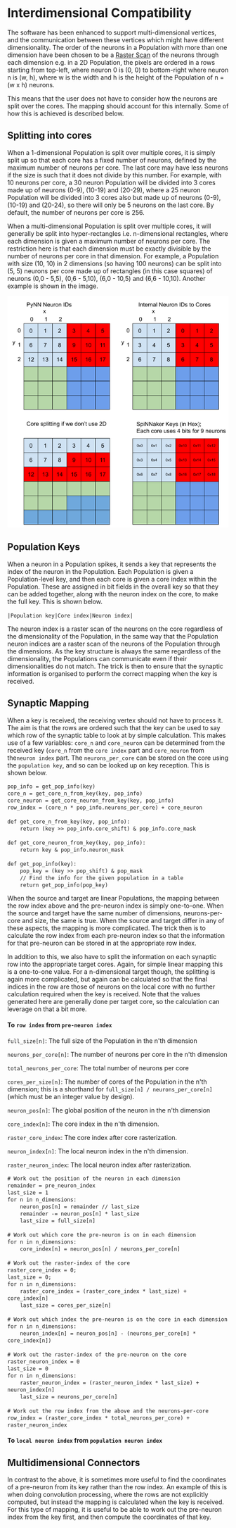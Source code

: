 Interdimensional Compatibility
==============================

The software has been enhanced to support multi-dimensional vertices, and the
communication between these vertices which might have different dimensionality.
The order of the neurons in a Population with more than one dimension have been
chosen to be a [Raster Scan](https://en.wikipedia.org/wiki/Raster_scan) of the
neurons through each dimension e.g. in a 2D Population, the pixels are ordered
in a rows starting from top-left, where neuron 0 is (0, 0) to bottom-right where
neuron n is (w, h), where w is the width and h is the height of the Population
of n = (w x h) neurons.

This means that the user does not have to consider how the neurons are split
over the cores. The mapping should account for this internally.  Some of how
this is achieved is described below.

Splitting into cores
--------------------
When a 1-dimensional Population is split over multiple cores, it is simply split
up so that each core has a fixed number of neurons, defined by the maximum
number of neurons per core.  The last core may have less neurons if the size is
such that it does not divide by this number.  For example, with 10 neurons per
core, a 30 neuron Population will be divided into 3 cores made up of neurons
(0-9), (10-19) and (20-29), where a 25 neuron Population will be divided into 3
cores also but made up of neurons (0-9), (10-19) and (20-24), so there will only
be 5 neurons on the last core.  By default, the number of neurons per core is
256.

When a multi-dimensional Population is split over multiple cores, it will
generally be split into hyper-rectangles i.e. n-dimensional rectangles, where
each dimension is given a maximum number of neurons per core.  The restriction
here is that each dimension must be exactly divisible by the number of neurons
per core in that dimension.  For example, a Population with size (10, 10) in 2
dimensions (so having 100 neurons) can be split into (5, 5) neurons per core
made up of rectangles (in this case squares) of neurons (0,0 - 5,5),
(0,6 - 5,10), (6,0 - 10,5) and (6,6 - 10,10).  Another example is shown in the
image.

![2D Neurons And Keys as described in the preceeding text](2DNeuronsAndKeys.png "2D Neurons and Keys")

Population Keys
---------------
When a neuron in a Population spikes, it sends a key that represents the index
of the neuron in the Population.  Each Population is given a Population-level
key, and then each core is given a core index within the Population.  These
are assigned in bit fields in the overall key so that they can be added
together, along with the neuron index on the core, to make the full key.
This is shown below.

`|Population key|Core index|Neuron index|`

The neuron index is a raster scan of the neurons on the core regardless of the
dimensionality of the Population, in the same way that the Population neuron
indices are a raster scan of the neurons of the Population through the
dimensions.  As the key structure is always the same regardless of the
dimensionality, the Populations can communicate even if their dimensionalities
do not match.  The trick is then to ensure that the synaptic information is
organised to perform the correct mapping when the key is received.

Synaptic Mapping
----------------
When a key is received, the receiving vertex should not have to process it. The
aim is that the rows are ordered such that the key can be used to say which row
of the synaptic table to look at by simple calculation.  This makes use of a few
variables: `core_n` and `core_neuron` can be determined from
the received key (`core_n` from the `core index` part and `core_neuron` from
the`neuron index` part.  The `neurons_per_core` can be stored on the core
using the `population key`, and so can be looked up on key reception.  This is
shown below.

```
pop_info = get_pop_info(key)
core_n = get_core_n_from_key(key, pop_info)
core_neuron = get_core_neuron_from_key(key, pop_info)
row_index = (core_n * pop_info.neurons_per_core) + core_neuron

def get_core_n_from_key(key, pop_info):
    return (key >> pop_info.core_shift) & pop_info.core_mask

def get_core_neuron_from_key(key, pop_info):
    return key & pop_info.neuron_mask

def get_pop_info(key):
    pop_key = (key >> pop_shift) & pop_mask
    // Find the info for the given population in a table
    return get_pop_info(pop_key)
```

When the source and target are linear Populations, the mapping between the row
index above and the pre-neuron index is simply one-to-one. When the source and
target have the same number of dimensions, neurons-per-core and size, the same
is true.  When the source and target differ in any of these aspects, the mapping
is more complicated.  The trick then is to calculate the row index from each
pre-neuron index so that the information for that pre-neuron can be stored in
at the appropriate row index.

In addition to this, we also have to split the information on each synaptic
row into the appropriate target cores.  Again, for simple linear mapping this
is a one-to-one value.  For a n-dimensional target though, the splitting is
again more complicated, but again can be calculated so that the final indices
in the row are those of neurons on the local core with no further calculation
required when the key is received.  Note that the values generated here are
generally done per target core, so the calculation can leverage on that a bit
more.

#### To `row index` from `pre-neuron index`
`full_size[n]`: The full size of the Population in the n'th dimension

`neurons_per_core[n]`: The number of neurons per core in the n'th dimension

`total_neurons_per_core`: The total number of neurons per core

`cores_per_size[n]`: The number of cores of the Population in the n'th
dimension; this is a shorthand for `full_size[n] / neurons_per_core[n]`
(which must be an integer value by design).

`neuron_pos[n]`: The global position of the neuron in the n'th dimension

`core_index[n]`: The core index in the n'th dimension.

`raster_core_index`: The core index after core rasterization.

`neuron_index[n]`: The local neuron index in the n'th dimension.

`raster_neuron_index`: The local neuron index after rasterization.

```
# Work out the position of the neuron in each dimension
remainder = pre_neuron_index
last_size = 1
for n in n_dimensions:
    neuron_pos[n] = remainder // last_size
    remainder -= neuron_pos[n] * last_size
    last_size = full_size[n]

# Work out which core the pre-neuron is on in each dimension
for n in n_dimensions:
    core_index[n] = neuron_pos[n] / neurons_per_core[n]

# Work out the raster-index of the core
raster_core_index = 0;
last_size = 0;
for n in n_dimensions:
    raster_core_index = (raster_core_index * last_size) + core_index[n]
    last_size = cores_per_size[n]

# Work out which index the pre-neuron is on the core in each dimension
for n in n_dimensions:
    neuron_index[n] = neuron_pos[n] - (neurons_per_core[n] * core_index[n])

# Work out the raster-index of the pre-neuron on the core
raster_neuron_index = 0
last_size = 0
for n in n_dimensions:
    raster_neuron_index = (raster_neuron_index * last_size) + neuron_index[n]
    last_size = neurons_per_core[n]

# Work out the row index from the above and the neurons-per-core
row_index = (raster_core_index * total_neurons_per_core) + raster_neuron_index
```

#### To `local neuron index` from `population neuron index`


Multidimensional Connectors
---------------------------
In contrast to the above, it is sometimes more useful to find the coordinates
of a pre-neuron from its key rather than the row index.  An example of this
is when doing convolution processing, where the rows are not explicitly
computed, but instead the mapping is calculated when the key is received.  For
this type of mapping, it is useful to be able to work out the pre-neuron index
from the key first, and then compute the coordinates of that key.
